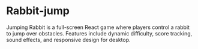 # Rabbit-jump
Jumping Rabbit is a full-screen React game where players control a rabbit to jump over obstacles. Features include dynamic difficulty, score tracking, sound effects, and responsive design for desktop.
